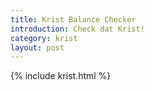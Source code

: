 ```yaml
---
title: Krist Balance Checker
introduction: Check dat Krist!
category: krist
layout: post
---
```


{% include krist.html %}
